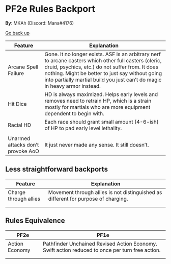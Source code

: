 # PF2e Rules Backport

**By**: MKAh (Discord: Mana#4176)

[Go back up](../)

| Feature                           | Explanation                                                  |
| --------------------------------- | ------------------------------------------------------------ |
| Arcane Spell Failure              | Gone. It no longer exists. ASF is an arbitrary nerf to arcane casters which other full casters (cleric, druid, psychics, etc.) do not suffer from. It does nothing. Might be better to just say without going into partially martial build you just can’t do magic in heavy armor instead. |
| Hit Dice                          | HD is always maximized. Helps early levels and removes need to retrain HP, which is a strain mostly for martials who are more equipment dependent to begin with. |
| Racial HD                         | Each race should grant small amount (4-6-ish) of HP to pad early level lethality. |
|                                   |                                                              |
| Unarmed attacks don’t provoke AoO | It just never made any sense. It still doesn’t.              |

## Less straightforward backports

| Feature               | Explanation                                                  |
| --------------------- | ------------------------------------------------------------ |
| Charge through allies | Movement through allies is not distinguished as different for purpose of charging. |
|                       |                                                              |
|                       |                                                              |

## Rules Equivalence

| PF2e           | PF1e                                                         |
| -------------- | ------------------------------------------------------------ |
| Action Economy | Pathfinder Unchained Revised Action Economy. Swift action reduced to once per turn free action. |
|                |                                                              |
|                |                                                              |

